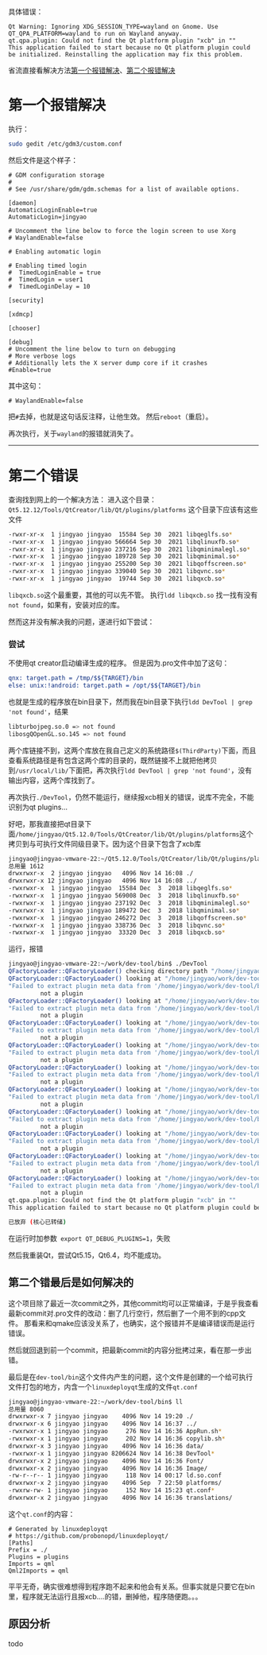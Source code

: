 
具体错误：
```
Qt Warning: Ignoring XDG_SESSION_TYPE=wayland on Gnome. Use QT_QPA_PLATFORM=wayland to run on Wayland anyway.
qt.qpa.plugin: Could not find the Qt platform plugin "xcb" in ""
This application failed to start because no Qt platform plugin could be initialized. Reinstalling the application may fix this problem.
```
省流直接看解决方法<a href="#result1">第一个报错解决</a>、<a href="#result2">第二个报错解决</a>

# <a id="result1">第一个报错解决</a>

执行：
```bash
sudo gedit /etc/gdm3/custom.conf
```
然后文件是这个样子：
```
# GDM configuration storage
#
# See /usr/share/gdm/gdm.schemas for a list of available options.

[daemon]
AutomaticLoginEnable=true
AutomaticLogin=jingyao

# Uncomment the line below to force the login screen to use Xorg
# WaylandEnable=false

# Enabling automatic login

# Enabling timed login
#  TimedLoginEnable = true
#  TimedLogin = user1
#  TimedLoginDelay = 10

[security]

[xdmcp]

[chooser]

[debug]
# Uncomment the line below to turn on debugging
# More verbose logs
# Additionally lets the X server dump core if it crashes
#Enable=true

```

其中这句：
```
# WaylandEnable=false
```
把`#`去掉，也就是这句话反注释，让他生效。
然后`reboot`（重启）。

再次执行，关于`wayland`的报错就消失了。

---

# 第二个错误

查询找到网上的一个解决方法：
进入这个目录：
`Qt5.12.12/Tools/QtCreator/lib/Qt/plugins/platforms`
这个目录下应该有这些文件
```bash
-rwxr-xr-x  1 jingyao jingyao  15584 Sep 30  2021 libqeglfs.so*
-rwxr-xr-x  1 jingyao jingyao 566664 Sep 30  2021 libqlinuxfb.so*
-rwxr-xr-x  1 jingyao jingyao 237216 Sep 30  2021 libqminimalegl.so*
-rwxr-xr-x  1 jingyao jingyao 189728 Sep 30  2021 libqminimal.so*
-rwxr-xr-x  1 jingyao jingyao 255200 Sep 30  2021 libqoffscreen.so*
-rwxr-xr-x  1 jingyao jingyao 339040 Sep 30  2021 libqvnc.so*
-rwxr-xr-x  1 jingyao jingyao  19744 Sep 30  2021 libqxcb.so*
```
`libqxcb.so`这个最重要，其他的可以先不管。
执行`ldd libqxcb.so`
找一找有没有`not found`，如果有，安装对应的库。

然而这并没有解决我的问题，遂进行如下尝试：

### 尝试

不使用qt creator启动编译生成的程序。
但是因为.pro文件中加了这句：
```cmake
qnx: target.path = /tmp/$${TARGET}/bin
else: unix:!android: target.path = /opt/$${TARGET}/bin
```

也就是生成的程序放在bin目录下，然而我在bin目录下执行`ldd DevTool | grep 'not found'`，结果
```bash
libturbojpeg.so.0 => not found
libosgQOpenGL.so.145 => not found
```

两个库链接不到，这两个库放在我自己定义的系统路径`$(ThirdParty)`下面，而且查看系统路径是有包含这两个库的目录的，既然链接不上就把他拷贝到`/usr/local/lib/`下面把，再次执行`ldd DevTool | grep 'not found'`，没有输出内容，这两个库找到了。

再次执行`./DevTool`，仍然不能运行，继续报xcb相关的错误，说库不完全，不能识别为qt plugins...


好吧，那我直接把qt目录下面`/home/jingyao/Qt5.12.0/Tools/QtCreator/lib/Qt/plugins/platforms`这个拷贝到与可执行文件同级目录下。因为这个目录下包含了xcb库
```bash
jingyao@jingyao-vmware-22:~/Qt5.12.0/Tools/QtCreator/lib/Qt/plugins/platforms$ ll
总用量 1612
drwxrwxr-x  2 jingyao jingyao   4096 Nov 14 16:08 ./
drwxrwxr-x 12 jingyao jingyao   4096 Nov 14 16:08 ../
-rwxrwxr-x  1 jingyao jingyao  15584 Dec  3  2018 libqeglfs.so*
-rwxrwxr-x  1 jingyao jingyao 569008 Dec  3  2018 libqlinuxfb.so*
-rwxrwxr-x  1 jingyao jingyao 237192 Dec  3  2018 libqminimalegl.so*
-rwxrwxr-x  1 jingyao jingyao 189472 Dec  3  2018 libqminimal.so*
-rwxrwxr-x  1 jingyao jingyao 246272 Dec  3  2018 libqoffscreen.so*
-rwxrwxr-x  1 jingyao jingyao 338736 Dec  3  2018 libqvnc.so*
-rwxrwxr-x  1 jingyao jingyao  33320 Dec  3  2018 libqxcb.so*

```

运行，报错
```bash
jingyao@jingyao-vmware-22:~/work/dev-tool/bin$ ./DevTool 
QFactoryLoader::QFactoryLoader() checking directory path "/home/jingyao/work/dev-tool/bin/platforms" ...
QFactoryLoader::QFactoryLoader() looking at "/home/jingyao/work/dev-tool/bin/platforms/libqeglfs.so"
"Failed to extract plugin meta data from '/home/jingyao/work/dev-tool/bin/platforms/libqeglfs.so'" 
         not a plugin
QFactoryLoader::QFactoryLoader() looking at "/home/jingyao/work/dev-tool/bin/platforms/libqlinuxfb.so"
"Failed to extract plugin meta data from '/home/jingyao/work/dev-tool/bin/platforms/libqlinuxfb.so'" 
         not a plugin
QFactoryLoader::QFactoryLoader() looking at "/home/jingyao/work/dev-tool/bin/platforms/libqminimal.so"
"Failed to extract plugin meta data from '/home/jingyao/work/dev-tool/bin/platforms/libqminimal.so'" 
         not a plugin
QFactoryLoader::QFactoryLoader() looking at "/home/jingyao/work/dev-tool/bin/platforms/libqminimalegl.so"
"Failed to extract plugin meta data from '/home/jingyao/work/dev-tool/bin/platforms/libqminimalegl.so'" 
         not a plugin
QFactoryLoader::QFactoryLoader() looking at "/home/jingyao/work/dev-tool/bin/platforms/libqoffscreen.so"
"Failed to extract plugin meta data from '/home/jingyao/work/dev-tool/bin/platforms/libqoffscreen.so'" 
         not a plugin
QFactoryLoader::QFactoryLoader() looking at "/home/jingyao/work/dev-tool/bin/platforms/libqvkkhrdisplay.so"
"Failed to extract plugin meta data from '/home/jingyao/work/dev-tool/bin/platforms/libqvkkhrdisplay.so'" 
         not a plugin
QFactoryLoader::QFactoryLoader() looking at "/home/jingyao/work/dev-tool/bin/platforms/libqvnc.so"
"Failed to extract plugin meta data from '/home/jingyao/work/dev-tool/bin/platforms/libqvnc.so'" 
         not a plugin
QFactoryLoader::QFactoryLoader() looking at "/home/jingyao/work/dev-tool/bin/platforms/libqwayland-egl.so"
"Failed to extract plugin meta data from '/home/jingyao/work/dev-tool/bin/platforms/libqwayland-egl.so'" 
         not a plugin
QFactoryLoader::QFactoryLoader() looking at "/home/jingyao/work/dev-tool/bin/platforms/libqwayland-generic.so"
"Failed to extract plugin meta data from '/home/jingyao/work/dev-tool/bin/platforms/libqwayland-generic.so'" 
         not a plugin
QFactoryLoader::QFactoryLoader() looking at "/home/jingyao/work/dev-tool/bin/platforms/libqxcb.so"
"Failed to extract plugin meta data from '/home/jingyao/work/dev-tool/bin/platforms/libqxcb.so'" 
         not a plugin
qt.qpa.plugin: Could not find the Qt platform plugin "xcb" in ""
This application failed to start because no Qt platform plugin could be initialized. Reinstalling the application may fix this problem.

已放弃 (核心已转储)
```

在运行时加参数` export QT_DEBUG_PLUGINS=1`，失败

然后我重装Qt，尝试Qt5.15，Qt6.4，均不能成功。

## <a id="result2">第二个错最后是如何解决的</a>

这个项目除了最近一次commit之外，其他commit均可以正常编译，于是乎我查看最新commit对.pro文件的改动：删了几行空行，然后删了一个用不到的cpp文件。
那看来和qmake应该没关系了，也确实，这个报错并不是编译错误而是运行错误。

然后就回退到前一个commit，把最新commit的内容分批拷过来，看在那一步出错。

最后是在`dev-tool/bin`这个文件内产生的问题，这个文件是创建的一个给可执行文件打包的地方，内含一个`linuxdeployqt`生成的文件`qt.conf`
```bash
jingyao@jingyao-vmware-22:~/work/dev-tool/bin$ ll
总用量 8060
drwxrwxr-x 7 jingyao jingyao    4096 Nov 14 19:20 ./
drwxrwxr-x 6 jingyao jingyao    4096 Nov 14 16:37 ../
-rwxrwxr-x 1 jingyao jingyao     276 Nov 14 16:36 AppRun.sh*
-rwxrwxr-x 1 jingyao jingyao     202 Nov 14 16:36 copylib.sh*
drwxrwxr-x 3 jingyao jingyao    4096 Nov 14 16:36 data/
-rwxrwxr-x 1 jingyao jingyao 8206624 Nov 14 16:38 DevTool*
drwxrwxr-x 2 jingyao jingyao    4096 Nov 14 16:36 Font/
drwxrwxr-x 2 jingyao jingyao    4096 Nov 14 16:36 Image/
-rw-r--r-- 1 jingyao jingyao     118 Nov 14 00:17 ld.so.conf
drwxrwxr-x 2 jingyao jingyao    4096 Sep  7 22:50 platforms/
-rwxrw-rw- 1 jingyao jingyao     152 Nov 14 15:23 qt.conf*
drwxrwxr-x 2 jingyao jingyao    4096 Nov 14 16:36 translations/
```
这个`qt.conf`的内容：
```
# Generated by linuxdeployqt
# https://github.com/probonopd/linuxdeployqt/
[Paths]
Prefix = ./
Plugins = plugins
Imports = qml
Qml2Imports = qml
```

平平无奇，确实很难想得到程序跑不起来和他会有关系。但事实就是只要它在bin里，程序就无法运行且报xcb....的错，删掉他，程序随便跑。。。

## 原因分析

todo